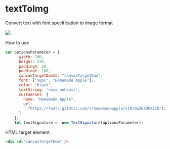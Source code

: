 # textToImg
Convert text with font specification to image format

![](https://rezanehzati.com/text2img/img/text2img-demo.png)

How to use　

```javascript
var optionsParameter = {
      width: 700,
      height: 220,
      paddingX: 20,
      paddingY: 100,
      canvasTargetDomId: "canvasTargetDom",
      font: ["50px", "Homemade Apple"],
      color: "black",
      textString: 'reza nehzati',
      customFont: {
        name: "Homemade Apple",
        url:
          "https://fonts.gstatic.com/s/homemadeapple/v10/Qw3EZQFXECDrI2q789EKQZJob0x6XH0.ttf"
      }
    };
    let textSignature =  new TextSignature(optionsParameter);
```

HTML target element

```html
<div id="canvasTargetDom" />
```

